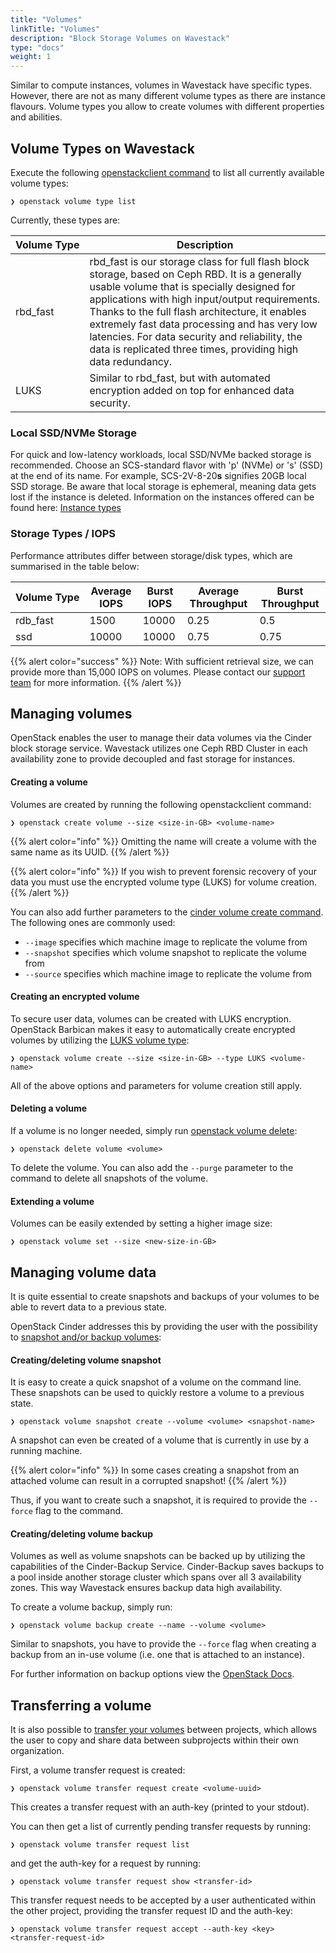 ```yaml
---
title: "Volumes"
linkTitle: "Volumes"
description: "Block Storage Volumes on Wavestack"
type: "docs"
weight: 1
---
```

<!-- SPDX-License-Identifier: CC-BY-4.0 -->
<!-- Copyright (C) 2023 Wavecon GmbH -->

Similar to compute instances, volumes in Wavestack have specific
types. However, there are not as many different volume types as there
are instance flavours. Volume types you allow to create volumes with
different properties and abilities.

## Volume Types on Wavestack

Execute the following [openstackclient command][openstackclient]
to list all currently available volume types:

```cli
❯ openstack volume type list
```

Currently, these types are:

| Volume Type | Description                                      |
|------------|--------------------------------------------------|
| rbd\_fast  | rbd_fast is our storage class for full flash block storage, based on Ceph RBD. It is a generally usable volume that is specially designed for applications with high input/output requirements. Thanks to the full flash architecture, it enables extremely fast data processing and has very low latencies. For data security and reliability, the data is replicated three times, providing high data redundancy.         |
| LUKS       | Similar to rbd\_fast, but with automated encryption added on top for enhanced data security. |

### Local SSD/NVMe Storage
For quick and low-latency workloads, local SSD/NVMe backed storage is recommended. Choose an SCS-standard flavor with 'p' (NVMe) or 's' (SSD) at the end of its name. For example, SCS-2V-8-20**s** signifies 20GB local SSD storage. Be aware that local storage is ephemeral, meaning data gets lost if the instance is deleted. Information on the instances offered can be found here: [Instance types](/compute/instance_types)

### Storage Types / IOPS

Performance attributes differ between storage/disk types, which are
summarised in the table below:

| Volume Type | Average IOPS | Burst IOPS | Average Throughput | Burst Throughput |
|-------------|--------------|------------|--------------------|------------------|
| rdb\_fast   | 1500         | 10000      | 0.25               | 0.5              |
| ssd         | 10000        | 10000      | 0.75               | 0.75             |

{{% alert color="success" %}}
Note: With sufficient retrieval size, we can provide more than 15,000 IOPS on volumes. Please contact our [support team](/support/) for more information.
{{% /alert %}}

## Managing volumes

OpenStack enables the user to manage their data volumes via the Cinder
block storage service. Wavestack utilizes one Ceph RBD Cluster in each
availability zone to provide decoupled and fast storage for instances.

#### Creating a volume

Volumes are created by running the following openstackclient command:

```cli
❯ openstack create volume --size <size-in-GB> <volume-name>
```

{{% alert color="info" %}}
Omitting the name will create a volume with the same name as its UUID.
{{% /alert %}}

{{% alert color="info" %}}
If you wish to prevent forensic recovery of your data you must use
the encrypted volume type (LUKS) for volume creation.
{{% /alert %}}

You can also add further parameters to the [cinder volume create
command][cinder-volume-creation]. The following ones are commonly used:

- `--image` specifies which machine image to replicate the volume from
- `--snapshot` specifies which volume snapshot to replicate the volume from
- `--source` specifies which machine image to replicate the volume from


#### Creating an encrypted volume

To secure user data, volumes can be created with LUKS encryption.
OpenStack Barbican makes it easy to automatically create encrypted
volumes by utilizing the [LUKS volume type][cinder-volume-encryption]:

```cli
❯ openstack volume create --size <size-in-GB> --type LUKS <volume-name>
```
All of the above options and parameters for volume creation still apply.


#### Deleting a volume

If a volume is no longer needed, simply run [openstack volume
delete][cinder-volume-deletion]:

```cli
❯ openstack delete volume <volume>
```

To delete the volume. You can also add the `--purge` parameter
to the command to delete all snapshots of the volume.

#### Extending a volume

Volumes can be easily extended by setting a higher image size:

```cli
❯ openstack volume set --size <new-size-in-GB>
```

## Managing volume data

It is quite essential to create snapshots and backups of your volumes
to be able to revert data to a previous state.

OpenStack Cinder addresses this by providing the user with the
possibility to [snapshot and/or backup
volumes][cinder-backup-snapshot-info]:

#### Creating/deleting volume snapshot

It is easy to create a quick snapshot of a volume on the command line.
These snapshots can be used to quickly restore a volume to a previous
state.

```cli
❯ openstack volume snapshot create --volume <volume> <snapshot-name>
```

A snapshot can even be created of a volume that is currently in use by
a running machine.

{{% alert color="info" %}}
In some cases creating a snapshot from an attached volume can result
in a corrupted snapshot!
{{% /alert %}}

Thus, if you want to create such a snapshot, it is required to provide
the `--force` flag to the command.

#### Creating/deleting volume backup

Volumes as well as volume snapshots can be backed up by utilizing the
capabilities of the Cinder-Backup Service. Cinder-Backup saves backups
to a pool inside another storage cluster which spans over all 3
availability zones. This way Wavestack ensures backup data high
availability.

To create a volume backup, simply run:

```cli
❯ openstack volume backup create --name --volume <volume>
```

Similar to snapshots, you have to provide the `--force` flag when
creating a backup from an in-use volume (i.e. one that is attached to
an instance).

For further information on backup options view the [OpenStack
Docs][cinder-volume-backup].


## Transferring a volume

It is also possible to [transfer your volumes][cinder-volume-transfer] between
projects, which allows the user to copy and share data between subprojects
within their own organization.

First, a volume transfer request is created:

```cli
❯ openstack volume transfer request create <volume-uuid>
```

This creates a transfer request with an auth-key (printed to your
stdout).

You can then get a list of currently pending transfer requests by
running:

```cli
❯ openstack volume transfer request list
```

and get the auth-key for a request by running:

```cli
❯ openstack volume transfer request show <transfer-id>
```

This transfer request needs to be accepted by a user authenticated
within the other project, providing the transfer request ID and the
auth-key:

```cli
❯ openstack volume transfer request accept --auth-key <key>  <transfer-request-id>
```

<!-- References -->

[cinder-backup-snapshot-info]: https://docs.openstack.org/cinder/latest/admin/volume-backups.html
[cinder-volume-backup]: https://docs.openstack.org/python-openstackclient/latest/cli/command-objects/volume-backup.html
[cinder-volume-creation]: https://docs.openstack.org/python-openstackclient/latest/cli/command-objects/volume.html#volume-create
[cinder-volume-deletion]: https://docs.openstack.org/python-openstackclient/latest/cli/command-objects/volume.html#volume-delete
[cinder-volume-encryption]: https://docs.openstack.org/cinder/latest/configuration/block-storage/volume-encryption.html
[cinder-volume-extension]: https://docs.openstack.org/python-openstackclient/latest/cli/command-objects/volume.html#volume-set
[cinder-volume-snapshot]: https://docs.openstack.org/python-openstackclient/latest/cli/command-objects/volume-snapshot.html
[cinder-volume-transfer]: https://docs.openstack.org/python-openstackclient/latest/cli/command-objects/volume-transfer-request.html
[openstackclient]: https://docs.openstack.org/python-openstackclient/latest/cli/command-list.html
